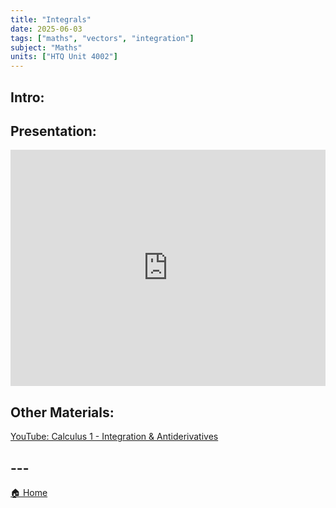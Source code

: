 ```yaml
---
title: "Integrals"
date: 2025-06-03
tags: ["maths", "vectors", "integration"]
subject: "Maths"
units: ["HTQ Unit 4002"]
---
```


## Intro:

## Presentation:

<div style="position: relative; width: 100%; height: 0; padding-top: 75%;">
    <iframe src="https://EngineeringShare.github.io/engineering-hub/presentations/Integration.pdf" 
        style="position: absolute; top: 0; left: 0; width: 100%; height: 100%; border: none;">
    </iframe>
</div>

## Other Materials:
[YouTube: Calculus 1 - Integration & Antiderivatives](https://youtu.be/6WUjbJEeJwM?si=qZHg8RtiUZW_aAwq)

## ---

<a href="https://engineeringshare.github.io/engineering-hub">🏠 Home</a>
